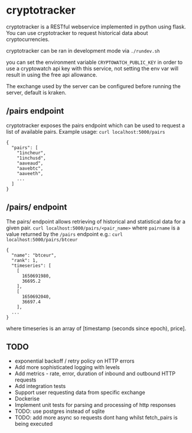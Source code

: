 # cryptotracker

cryptotracker is a RESTful webservice implemented in python using flask. You can use cryptotracker to request historical data about cryptocurrencies.

cryptotracker can be ran in development mode via
`./rundev.sh`

you can set the environment variable `CRYPTOWATCH_PUBLIC_KEY` in order to use a
cryptowatch api key with this service, not setting the env var will result in
using the free api allowance.

The exchange used by the server can be configured before running the server,
default is kraken.

## /pairs endpoint
cryptotracker exposes the pairs endpoint which can be used to request a list of available pairs.
Example usage:
`curl localhost:5000/pairs`
```
{
  "pairs": [
    "1incheur",
    "1inchusd",
    "aaveaud",
    "aavebtc",
    "aaveeth",
    ...
  ]
}
```

## /pairs/<pair> endpoint
The pairs/<pair> endpoint allows retrieving of historical and statistical data for a given pair.
`curl localhost:5000/pairs/<pair_name>`
where `pairname` is a value returned by the `/pairs` endpoint
e.g.: `curl localhost:5000/pairs/btceur`
```
{
  "name": "btceur",
  "rank": 1,
  "timeseries": [
    [
      1650691980,
      36695.2
    ],
    [
      1650692040,
      36697.4
    ],
  ...
}
```
where timeseries is an array of [timestamp (seconds since epoch), price].

## TODO
* exponential backoff / retry policy on HTTP errors
* Add more sophisticated logging with levels
* Add metrics - rate, error, duration of inbound and outbound HTTP requests
* Add integration tests
* Support user requesting data from specific exchange
* Dockerise
* Implement unit tests for parsing and processing of http responses
* TODO: use postgres instead of sqlite
* TODO: add more async so requests dont hang whilst fetch_pairs is being executed
